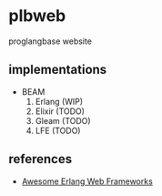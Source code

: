 # plbweb

proglangbase website

## implementations

- BEAM
  1. Erlang (WIP)
  2. Elixir (TODO)
  3. Gleam (TODO)
  4. LFE (TODO)

## references

- [Awesome Erlang Web Frameworks](https://project-awesome.org/drobakowski/awesome-erlang#web-frameworks)

